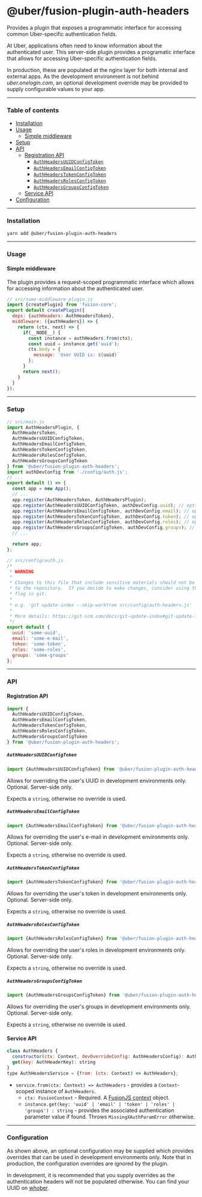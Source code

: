 # @uber/fusion-plugin-auth-headers

Provides a plugin that exposes a programmatic interface for accessing common Uber-specific authentication fields.

At Uber, applications often need to know information about the authenticated user.  This server-side plugin provides a programatic interface that allows for accessing Uber-specific authentication fields.

In production, these are populated at the nginx layer for both internal and external apps.  As the development environment is not behind _uber.onelogin.com_, an optional development override may be provided to supply configurable values to your app.

---

### Table of contents

* [Installation](#installation)
* [Usage](#usage)
  * [Simple middleware](#simple-middleware)
* [Setup](#setup)
* [API](#api)
  * [Registration API](#registration-api)
    * [`AuthHeadersUUIDConfigToken`](#authheadersuuidconfigtoken)
    * [`AuthHeadersEmailConfigToken`](#authheadersemailconfigtoken)
    * [`AuthHeadersTokenConfigToken`](#authheaderstokenconfigtoken)
    * [`AuthHeadersRolesConfigToken`](#authheadersrolesconfigtoken)
    * [`AuthHeadersGroupsConfigToken`](#authheadersgroupsconfigtoken)
  * [Service API](#service-api)
* [Configuration](#configuration)

---

### Installation

```sh
yarn add @uber/fusion-plugin-auth-headers
```

---

### Usage

#### Simple middleware

The plugin provides a request-scoped programmatic interface which allows for accessing information about the authenticated user.

```js
// src/some-middleware-plugin.js
import {createPlugin} from 'fusion-core';
export default createPlugin({
  deps: {authHeaders: AuthHeadersToken},
  middleware: ({authHeaders}) => {
    return (ctx, next) => {
      if(__NODE__) {
        const instance = authHeaders.from(ctx);
        const uuid = instance.get('uuid');
        ctx.body = {
          message: `User UUID is: ${uuid}`
        };
      }
      return next();
    }
  }
});
```

---

### Setup

```js
// src/main.js
import AuthHeadersPlugin, {
  AuthHeadersToken,
  AuthHeadersUUIDConfigToken,
  AuthHeadersEmailConfigToken,
  AuthHeadersTokenConfigToken,
  AuthHeadersRolesConfigToken,
  AuthHeadersGroupsConfigToken
} from '@uber/fusion-plugin-auth-headers';
import authDevConfig from './config/auth.js';
// ...
export default () => {
  const app = new App();
  // ...
  app.register(AuthHeadersToken, AuthHeadersPlugin);
  app.register(AuthHeadersUUIDConfigToken, authDevConfig.uuid); // optional
  app.register(AuthHeadersEmailConfigToken, authDevConfig.email); // optional
  app.register(AuthHeadersTokenConfigToken, authDevConfig.token); // optional
  app.register(AuthHeadersRolesConfigToken, authDevConfig.roles); // optional
  app.register(AuthHeadersGroupsConfigToken, authDevConfig.groups); // optional
  // ...

  return app;
};

// src/config/auth.js
/*
 * WARNING
 *
 * Changes to this file that include sensitive materials should not be committed
 * to the repository.  If you decide to make changes, consider using the 'skip-worktree'
 * flag in git:
 *
 * e.g. 'git update-index --skip-worktree src/config/auth-headers.js'
 *
 * More details: https://git-scm.com/docs/git-update-index#git-update-index---no-skip-worktree
 */
export default {
  uuid: 'some-uuid',
  email: 'some-e-mail',
  token: 'some-token',
  roles: 'some-roles',
  groups: 'some-groups'
};
```

---

### API

#### Registration API

```js
import {
  AuthHeadersUUIDConfigToken,
  AuthHeadersEmailConfigToken,
  AuthHeadersTokenConfigToken,
  AuthHeadersRolesConfigToken,
  AuthHeadersGroupsConfigToken
} from '@uber/fusion-plugin-auth-headers';
```

##### `AuthHeadersUUIDConfigToken`
```js
import {AuthHeadersUUIDConfigToken} from '@uber/fusion-plugin-auth-headers';
```

Allows for overriding the user's UUID in development environments only.  Optional.  Server-side only.

Expects a `string`, otherwise no override is used.

##### `AuthHeadersEmailConfigToken`
```js
import {AuthHeadersEmailConfigToken} from '@uber/fusion-plugin-auth-headers';
```

Allows for overriding the user's e-mail in development environments only.  Optional.  Server-side only.

Expects a `string`, otherwise no override is used.

##### `AuthHeadersTokenConfigToken`
```js
import {AuthHeadersTokenConfigToken} from '@uber/fusion-plugin-auth-headers';
```

Allows for overriding the user's token in development environments only.  Optional.  Server-side only.

Expects a `string`, otherwise no override is used.

##### `AuthHeadersRolesConfigToken`
```js
import {AuthHeadersRolesConfigToken} from '@uber/fusion-plugin-auth-headers';
```

Allows for overriding the user's roles in development environments only.  Optional.  Server-side only.

Expects a `string`, otherwise no override is used.

##### `AuthHeadersGroupsConfigToken`
```js
import {AuthHeadersGroupsConfigToken} from '@uber/fusion-plugin-auth-headers';
```

Allows for overriding the user's groups in development environments only.  Optional.  Server-side only.

Expects a `string`, otherwise no override is used.

#### Service API

```js
class AuthHeaders {
  constructor(ctx: Context, devOverrideConfig: AuthHeadersConfig): AuthHeaders
  get(key: AuthHeaderKey): string
}
type AuthHeadersService = {from: (ctx: Context) => AuthHeaders};
```

* `service.from(ctx: Context) => AuthHeaders` - provides a `Context`-scoped instance of `AuthHeaders`.
  * `ctx: FusionContext` - Required. A [FusionJS context](https://github.com/fusionjs/fusion-core#context) object.
  * `instance.get(key: 'uuid' | 'email' | 'token' | 'roles' | 'groups') : string` - provides the associated authentication parameter value if found.  Throws `MissingXAuthParamError` otherwise.

---

### Configuration

As shown above, an optional configuration may be supplied which provides overrides that can be used in development environments only.  Note that in production, the configuration overrides are ignored by the plugin.

In development, it is recommended that you supply overrides as the authentication headers will not be populated otherwise.  You can find your UUID on [whober](https://whober.uberinternal.com/).
